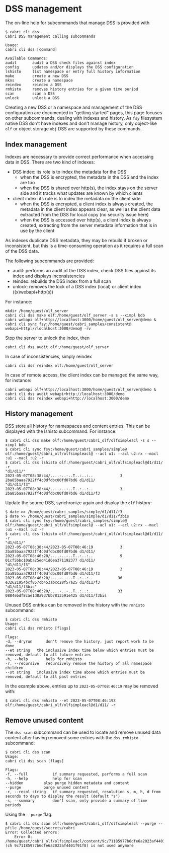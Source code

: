 # DSS management

The on-line help for subcommands that manage DSS is provided with

    $ cabri cli dss
    Cabri DSS management calling subcommands
    
    Usage:
    cabri cli dss [command]
    
    Available Commands:
    audit       audit a DSS check files against index
    config      updates and/or displays the DSS configuration
    lshisto     list namespace or entry full history information
    make        create a new DSS
    mkns        create a namespace
    reindex     reindex a DSS
    rmhisto     removes history entries for a given time period
    scan        scan a DSS
    unlock      unlock a DSS

Creating a new DSS or a namespace and management of the DSS configuration
are documented in "getting started" pages,
this page focuses on other subcommands, dealing with indexes and history.
As `fsy` filesystem native DSS don't have indexes and don't manage history,
only object-like `olf` or object storage `obj` DSS are supported by these commands.

## Index management

Indexes are necessary to provide correct performance when accessing data in DSS.
There are two kind of indexes:

- DSS index: its role is to index the metadata for the DSS
  - when the DSS is encrypted, the metadata in the DSS and the index are too
  - when the DSS is shared over http(s), the index stays on the server side
  and it tracks what updates are known by which clients
- client index: its role is to index the metadata on the client side
  - when the DSS is encrypted, a client index is always created,
  the metadata in the client index appears clear, as well as the client data
  extracted from the DSS for local copy (no security issue here)
  - when the DSS is accessed over http(s), a client index is always created,
  extracting from the server metadata information that is in use by the client

As indexes duplicate DSS metadata, they may be rebuild if broken or inconsistent,
but this is a time-consuming operation as it requires a full scan of the DSS data.

The following subcommands are provided:

- audit: performs an audit of the DSS index, check DSS files against its index
and displays inconsistencies
- reindex: rebuilds the DSS index from a full scan
- unlock: removes the lock of a DSS index (local) or client index ((x)webapi+http(s))

For instance:

    mkdir /home/guest/olf_server
    cabri cli dss make olf:/home/guest/olf_server -s s --ximpl bdb
    cabri webapi olf+http://localhost:3000/home/guest/olf_server@demo &
    cabri cli sync fsy:/home/guest/cabri_samples/consistent@ webapi+http://localhost:3000/demo@ -rv

Stop the server to unlock the index, then

    cabri cli dss audit olf:/home/guest/olf_server

In case of inconsistencies, simply reindex

    cabri cli dss reindex olf:/home/guest/olf_server

In case of remote access, the client index can be managed the same way, for instance:

    cabri webapi olf+http://localhost:3000/home/guest/olf_server@demo &
    cabri cli dss audit webapi+http://localhost:3000/demo
    cabri cli dss reindex webapi+http://localhost:3000/demo

## History management

DSS store all history for namespaces and content entries.
This can be displayed with the lshisto subcommand.
For instance:

    $ cabri cli dss make olf:/home/guest/cabri_olf/olfsimpleacl -s s --ximpl bdb
    $ cabri cli sync fsy:/home/guest/cabri_samples/simple@ olf:/home/guest/cabri_olf/olfsimpleacl@ --acl u1: --acl u2:rx --macl :u1 --macl :u2 -r
    $ cabri cli dss lshisto olf:/home/guest/cabri_olf/olfsimpleacl@d1/d11/ -r
    "d1/d11/"
    2023-05-07T08:38:44/....-..-..T..:..:..            3 2ba85baaa7922ff4c0dfdbc00fd07bd6 d1/d11/
    "d1/d11/f3"
    2023-05-07T08:38:44/....-..-..T..:..:..            3 2ba85baaa7922ff4c0dfdbc00fd07bd6 d1/d11/f3

Update the source DSS, synchronize again and display the `olf` history:

    $ date >> /home/guest/cabri_samples/simple/d1/d11/f3
    $ date >> /home/guest/cabri_samples/simple/d1/d11/f3bis
    $ cabri cli sync fsy:/home/guest/cabri_samples/simple@ olf:/home/guest/cabri_olf/olfsimpleacl@ --acl u1: --acl u2:rx --macl :u1 --macl :u2 -r
    $ cabri cli dss lshisto olf:/home/guest/cabri_olf/olfsimpleacl@d1/d11/ -r
    "d1/d11/"
    2023-05-07T08:38:44/2023-05-07T08:46:19            3 2ba85baaa7922ff4c0dfdbc00fd07bd6 d1/d11/
    2023-05-07T08:46:20/....-..-..T..:..:..            9 01cf5bbc10aba25ed41d6ea371192377 d1/d11/
    "d1/d11/f3"
    2023-05-07T08:38:44/2023-05-07T08:46:19            3 2ba85baaa7922ff4c0dfdbc00fd07bd6 d1/d11/f3
    2023-05-07T08:46:20/....-..-..T..:..:..           36 e32621954bcf857cb453abcc28f57a25 d1/d11/f3
    "d1/d11/f3bis"
    2023-05-07T08:46:20/....-..-..T..:..:..           33 0884ebdf8cae1d8a937bb7813591e425 d1/d11/f3bis

Unused DSS entries can be removed in the history with the `rmhisto` subcommand:

    $ cabri cli dss rmhisto
    Usage:
    cabri cli dss rmhisto [flags]
    
    Flags:
    -d, --dryrun      don't remove the history, just report work to be done
    --et string   the inclusive index time below which entries must be removed, default to all future entries
    -h, --help        help for rmhisto
    -r, --recursive   recursively remove the history of all namespace children
    --st string   inclusive index time above which entries must be removed, default to all past entries

In the example above, entries up to `2023-05-07T08:46:19` may be removed with:

    $ cabri cli dss rmhisto --et 2023-05-07T08:46:19Z olf:/home/guest/cabri_olf/olfsimpleacl@d1/d11/ -r

## Remove unused content

The `dss scan` subcommand can be used to locate and remove 
unused data content after having removed some entries with the
`dss rmhisto` subcommand:

    $ cabri cli dss scan
    Usage:
    cabri cli dss scan [flags]
    
    Flags:
    -f, --full           if summary requested, performs a full scan
    -h, --help           help for scan
    --hidden         also purge hidden metadata and content
    --purge          purge unused content
    -r, --resol string   if summary requested, resolution s, m, h, d from seconds to days to display the result (default "s")
    -s, --summary        don't scan, only provide a summary of time periods

Using the `--purge` flag:

    $ cabri cli dss scan olf:/home/guest/cabri_olf/olfsimpleacl --purge --pfile /home/guest/secrets/cabri
    Error: Collected errors:
        Error 0: /home/guest/cabri_olf/olfsimpleacl/content/9c/71185977b6dfe6a2023af4401f91f8 (ch 9c71185977b6dfe6a2023af4401f91f8) is not used anymore
